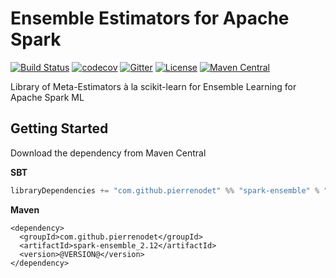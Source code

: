 # Ensemble Estimators for Apache Spark
[![Build Status](https://travis-ci.com/pierrenodet/spark-ensemble.svg?branch=master)](https://travis-ci.com/pierrenodet/spark-ensemble)
[![codecov](https://codecov.io/gh/pierrenodet/spark-ensemble/branch/master/graph/badge.svg)](https://codecov.io/gh/pierrenodet/spark-ensemble)
[![Gitter](https://badges.gitter.im/spark-ensemble/community.svg)](https://gitter.im/spark-ensemble/community?utm_source=badge&utm_medium=badge&utm_campaign=pr-badge)
[![License](https://img.shields.io/badge/license-Apache--2.0-blue.svg)](https://github.com/pierrenodet/spark-ensemble/blob/master/LICENSE)
[![Maven Central](https://img.shields.io/maven-central/v/com.github.pierrenodet/spark-ensemble_2.12.svg?label=maven-central&colorB=blue)](https://search.maven.org/search?q=g:%22com.github.pierrenodet%22%20AND%20a:%22spark-ensemble_2.12%22)

Library of Meta-Estimators à la scikit-learn for Ensemble Learning for Apache Spark ML

## Getting Started

Download the dependency from Maven Central

**SBT**

```scala
libraryDependencies += "com.github.pierrenodet" %% "spark-ensemble" % "@VERSION@"
```

**Maven**

```maven-pom
<dependency>
  <groupId>com.github.pierrenodet</groupId>
  <artifactId>spark-ensemble_2.12</artifactId>
  <version>@VERSION@</version>
</dependency>
```